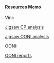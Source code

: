 #### Resources Memo

Vini:

[Jigsaw CP analysis](https://datastudio.google.com/u/2/reporting/e223c7f6-448c-4718-9a49-1178e2829070/page/T33gB) 

[Jigsaw OONI analysis](https://www.kaggle.com/vinifortuna/ooni-example) 

OONI:

[OONI reports](https://ooni.org/reports/) 